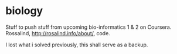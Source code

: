 biology
=======

Stuff to push stuff from upcoming bio-informatics 1 & 2 on Coursera.
Rossalind, http://rosalind.info/about/, code.

I lost what i solved previously, this shall serve as a backup.
